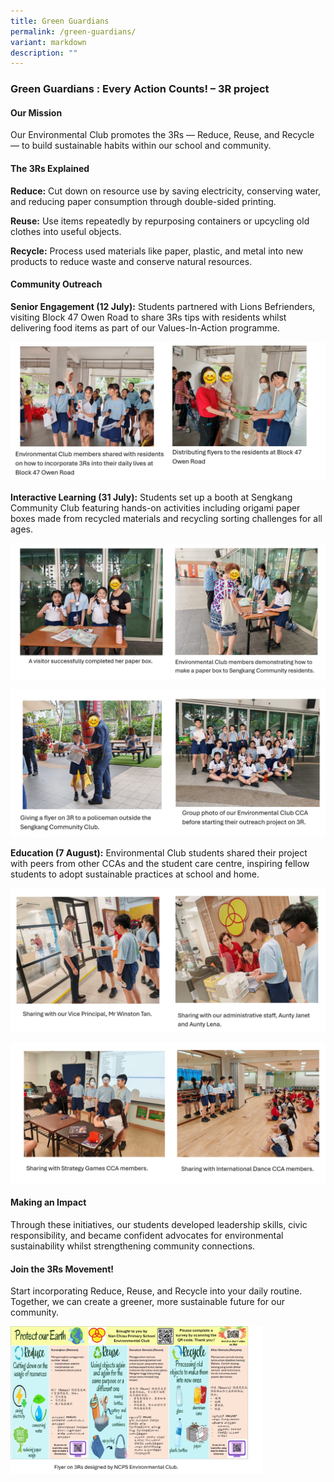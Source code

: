 ```yaml
---
title: Green Guardians
permalink: /green-guardians/
variant: markdown
description: ""
---
```

### Green Guardians : Every Action Counts! – 3R project

#### Our Mission
Our Environmental Club promotes the 3Rs — Reduce, Reuse, and Recycle — to build sustainable habits within our school and community.

#### The 3Rs Explained
**Reduce:** Cut down on resource use by saving electricity, conserving water, and reducing paper consumption through double-sided printing.

**Reuse:** Use items repeatedly by repurposing containers or upcycling old clothes into useful objects.

**Recycle:** Process used materials like paper, plastic, and metal into new products to reduce waste and conserve natural resources.

#### Community Outreach

**Senior Engagement (12 July):** Students partnered with Lions Befrienders, visiting Block 47 Owen Road to share 3Rs tips with residents whilst delivering food items as part of our Values-In-Action programme.

![](/images/CoCurricularActivities/Environmental%20Club/CCE05.jpg)

**Interactive Learning (31 July):** Students set up a booth at Sengkang Community Club featuring hands-on activities including origami paper boxes made from recycled materials and recycling sorting challenges for all ages.

![](/images/CoCurricularActivities/Environmental%20Club/CCE07.jpg)

![](/images/CoCurricularActivities/Environmental%20Club/CCE06.jpg)

**Education (7 August):** Environmental Club students shared their project with peers from other CCAs and the student care centre, inspiring fellow students to adopt sustainable practices at school and home.

![](/images/CoCurricularActivities/Environmental%20Club/CCE10.jpg)

![](/images/CoCurricularActivities/Environmental%20Club/CCE11.jpg)

#### Making an Impact
Through these initiatives, our students developed leadership skills, civic responsibility, and became confident advocates for environmental sustainability whilst strengthening community connections.

#### Join the 3Rs Movement!
Start incorporating Reduce, Reuse, and Recycle into your daily routine. Together, we can create a greener, more sustainable future for our community.

<img src="/images/CoCurricularActivities/Environmental%20Club/CCE12.jpg" style="width:80%">



